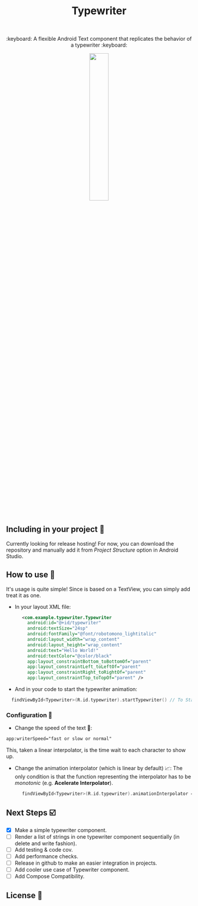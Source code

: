 <h1 align="center"> Typewriter </h1></br>

<p align="center">
:keyboard: A flexible Android Text component that replicates the behavior of a typewriter :keyboard:
</p>

<p align="center">
<img src="https://user-images.githubusercontent.com/22039840/155913161-545c3b2c-7784-4666-bafb-85ad76d272a0.gif" width="32%"/>
</p>

## Including in your project 🧐

Currently looking for release hosting! For now, you can download the repository and manually add it from *Project Structure* option in Android Studio. 

## How to use 🤔

It's usage is quite simple! Since is based on a TextView, you can simply add treat it as one. 

- In your layout XML file:
```xml
      <com.example.typewriter.Typewriter
        android:id="@+id/typewriter"
        android:textSize="24sp"
        android:fontFamily="@font/robotomono_lightitalic"
        android:layout_width="wrap_content"
        android:layout_height="wrap_content"
        android:text="Hello World!"
        android:textColor="@color/black"
        app:layout_constraintBottom_toBottomOf="parent"
        app:layout_constraintLeft_toLeftOf="parent"
        app:layout_constraintRight_toRightOf="parent"
        app:layout_constraintTop_toTopOf="parent" />
```
- And in your code to start the typewriter animation:
```kotlin
  findViewById<Typewriter>(R.id.typewriter).startTypewriter() // To Start Typewriter animation. 
```

### Configuration 🔧

- Change the speed of the text 🏃:
```xml
app:writerSpeed="fast or slow or normal" 
```
This, taken a linear interpolator, is the time wait to each character to show up. 

- Change the animation interpolator (which is linear by default) 📈:
The only condition is that the function representing the interpolator has to be *monotonic* (e.g. **Acelerate Interpolator**).
```kotlin
      findViewById<Typewriter>(R.id.typewriter).animationInterpolator = AccelerateInterpolator()
```

## Next Steps ☑️

- [x] Make a simple typewriter component.
- [ ] Render a list of strings in one typewriter component sequentially (in delete and write fashion).
- [ ] Add testing & code cov.
- [ ] Add performance checks.
- [ ] Release in github to make an easier integration in projects.
- [ ] Add cooler use case of Typewriter component.
- [ ] Add Compose Compatibility. 

## License 📖

